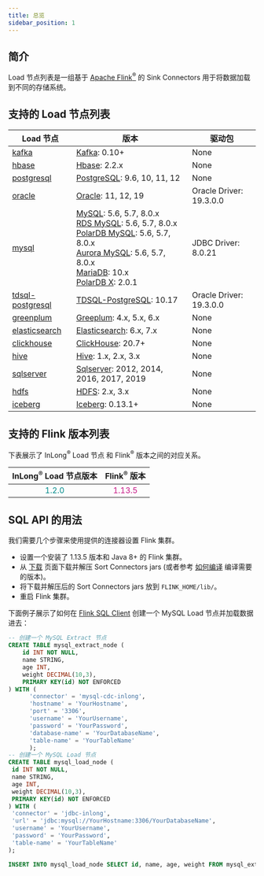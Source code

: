 ```yaml
---
title: 总览
sidebar_position: 1
---
```


## 简介

Load 节点列表是一组基于 <a href="https://flink.apache.org/">Apache Flink<sup>®</sup></a> 的 Sink Connectors 用于将数据加载到不同的存储系统。

## 支持的 Load 节点列表
| Load 节点                                 | 版本                                                                                                                                                                                                                                                                                                                                                                                                     | 驱动包                     |
|-----------------------------------------|--------------------------------------------------------------------------------------------------------------------------------------------------------------------------------------------------------------------------------------------------------------------------------------------------------------------------------------------------------------------------------------------------------|-------------------------|
| [kafka](kafka.md)                       | [Kafka](https://kafka.apache.org/): 0.10+                                                                                                                                                                                                                                                                                                                                                              | None                    |
| [hbase](hbase.md)                       | [Hbase](https://hbase.apache.org/): 2.2.x                                                                                                                                                                                                                                                                                                                                                              | None                    |
| [postgresql](postgresql.md)             | [PostgreSQL](https://www.postgresql.org/): 9.6, 10, 11, 12                                                                                                                                                                                                                                                                                                                                             | None                    |
| [oracle](oracle.md)                     | [Oracle](https://www.oracle.com/index.html): 11, 12, 19                                                                                                                                                                                                                                                                                                                                                | Oracle Driver: 19.3.0.0 |
| [mysql](mysql.md)                       | [MySQL](https://dev.mysql.com/doc): 5.6, 5.7, 8.0.x <br/> [RDS MySQL](https://www.aliyun.com/product/rds/mysql): 5.6, 5.7, 8.0.x <br/> [PolarDB MySQL](https://www.aliyun.com/product/polardb): 5.6, 5.7, 8.0.x <br/> [Aurora MySQL](https://aws.amazon.com/cn/rds/aurora): 5.6, 5.7, 8.0.x <br/> [MariaDB](https://mariadb.org): 10.x <br/> [PolarDB X](https://github.com/ApsaraDB/galaxysql): 2.0.1 | JDBC Driver: 8.0.21     |
| [tdsql-postgresql](tdsql-postgresql.md) | [TDSQL-PostgreSQL](https://cloud.tencent.com/document/product/1129): 10.17                                                                                                                                                                                                                                                                                                                             | Oracle Driver: 19.3.0.0 |
| [greenplum](greenplum.md)               | [Greeplum](https://greenplum.org/): 4.x, 5.x, 6.x                                                                                                                                                                                                                                                                                                                                                      | None                    |
| [elasticsearch](elasticsearch.md)       | [Elasticsearch](https://www.elastic.co/): 6.x, 7.x                                                                                                                                                                                                                                                                                                                                                     | None                    |
| [clickhouse](clickhouse.md)             | [ClickHouse](https://clickhouse.com/): 20.7+                                                                                                                                                                                                                                                                                                                                                           | None                    |
| [hive](hive.md)                         | [Hive](https://hive.apache.org/): 1.x, 2.x, 3.x                                                                                                                                                                                                                                                                                                                                                        | None                    |
| [sqlserver](sqlserver.md)               | [Sqlserver](https://www.microsoft.com/sql-server): 2012, 2014, 2016, 2017, 2019                                                                                                                                                                                                                                                                                                                        | None                    |
| [hdfs](hdfs.md)                         | [HDFS](https://hadoop.apache.org/): 2.x, 3.x                                                                                                                                                                                                                                                                                                                                                           | None                    |
| [iceberg](iceberg.md)                   | [Iceberg](https://iceberg.apache.org/): 0.13.1+                                                                                                                                                                                                                                                                                                                                                        | None                    |


## 支持的 Flink 版本列表

下表展示了 InLong<sup>®</sup> Load 节点 和 Flink<sup>®</sup> 版本之间的对应关系。

|    InLong<sup>®</sup> Load 节点版本     |            Flink<sup>®</sup> 版本             |
|:-----------------------------------:|:-------------------------------------------:|
| <font color="DarkCyan">1.2.0</font> | <font color="MediumVioletRed">1.13.5</font> |

## SQL API 的用法

我们需要几个步骤来使用提供的连接器设置 Flink 集群。

- 设置一个安装了 1.13.5 版本和 Java 8+ 的 Flink 集群。 
- 从 [下载](/zh-CN/download/main) 页面下载并解压 Sort Connectors jars (或者参考 [如何编译](../../quick_start/how_to_build.md) 编译需要的版本)。
- 将下载并解压后的 Sort Connectors jars 放到 `FLINK_HOME/lib/`。
- 重启 Flink 集群。

下面例子展示了如何在 [Flink SQL Client](https://ci.apache.org/projects/flink/flink-docs-release-1.13/dev/table/sqlClient.html) 创建一个 MySQL Load 节点并加载数据进去：

```sql
-- 创建一个 MySQL Extract 节点
CREATE TABLE mysql_extract_node (
    id INT NOT NULL,
    name STRING,
    age INT,
    weight DECIMAL(10,3),
    PRIMARY KEY(id) NOT ENFORCED
) WITH (
      'connector' = 'mysql-cdc-inlong',
      'hostname' = 'YourHostname',
      'port' = '3306',
      'username' = 'YourUsername',
      'password' = 'YourPassword',
      'database-name' = 'YourDatabaseName',
      'table-name' = 'YourTableName'
      );
-- 创建一个 MySQL Load 节点
CREATE TABLE mysql_load_node (
 id INT NOT NULL,
 name STRING,
 age INT,
 weight DECIMAL(10,3),
 PRIMARY KEY(id) NOT ENFORCED
) WITH (
 'connector' = 'jdbc-inlong',
 'url' = 'jdbc:mysql://YourHostname:3306/YourDatabaseName',
 'username' = 'YourUsername',
 'password' = 'YourPassword',
 'table-name' = 'YourTableName'
);

INSERT INTO mysql_load_node SELECT id, name, age, weight FROM mysql_extract_node;
```